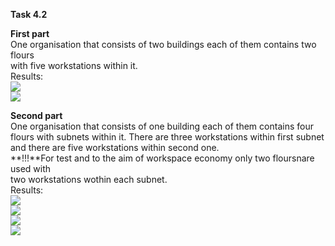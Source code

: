 **Task 4.2**
<br>

**First part**
<br>
One organisation that consists of two buildings each of them contains two flours
<br>
with five workstations within it.
<br>
Results:
<br>
<img src="https://github.com/HighLandner/DevOps_online_Kharkiv_2021Q1/blob/master/m4/task4.2/images/Scheme1.png">
<br>
<img src="https://github.com/HighLandner/DevOps_online_Kharkiv_2021Q1/blob/master/m4/task4.2/images/EL1.png">
<br>

**Second part**
<br>
One organisation that consists of one building each of them contains four flours
with subnets within it. There are three workstations within first subnet and there
are five workstations within second one.
<br>
**!!!**For test and to the aim of workspace economy only two floursnare used with 
<br>
two workstations wothin each subnet.
<br>
Results:
<br>
<img src="https://github.com/HighLandner/DevOps_online_Kharkiv_2021Q1/blob/master/m4/task4.2/images/Scheme2.png">
<br>
<img src="https://github.com/HighLandner/DevOps_online_Kharkiv_2021Q1/blob/master/m4/task4.2/images/EL21.png">
<br>
<img src="https://github.com/HighLandner/DevOps_online_Kharkiv_2021Q1/blob/master/m4/task4.2/images/EL22.png">
<br>
<img src="https://github.com/HighLandner/DevOps_online_Kharkiv_2021Q1/blob/master/m4/task4.2/images/EL23.png">
<br>